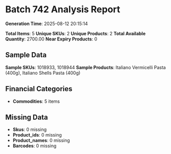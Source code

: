 # Batch 742 Analysis Report

**Generation Time**: 2025-08-12 20:15:14

**Total Items**: 5
**Unique SKUs**: 2
**Unique Products**: 2
**Total Available Quantity**: 2700.00
**Near Expiry Products**: 0

## Sample Data
**Sample SKUs**: 1018933, 1018944
**Sample Products**: Italiano Vermicelli Pasta (400g), Italiano Shells Pasta (400g)

## Financial Categories
- **Commodities**: 5 items

## Missing Data
- **Skus**: 0 missing
- **Product_ids**: 0 missing
- **Product_names**: 0 missing
- **Barcodes**: 0 missing

